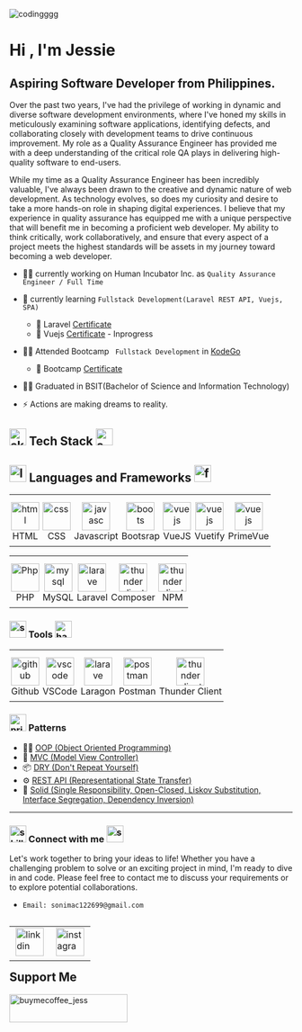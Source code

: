 <img src="https://user-images.githubusercontent.com/61927149/267316895-9d3b9f36-83fe-468f-9504-43c7433e5a82.gif" alt="codingggg"></img>
</br>

# Hi , I'm Jessie

## Aspiring Software Developer from Philippines.

<p>Over the past two years, I've had the privilege of working in dynamic and diverse software development environments, where I've honed my skills in meticulously examining software applications, identifying defects, and collaborating closely with development teams to drive continuous improvement. My role as a Quality Assurance Engineer has provided me with a deep understanding of the critical role QA plays in delivering high-quality software to end-users.</p>
<p>While my time as a Quality Assurance Engineer has been incredibly valuable, I've always been drawn to the creative and dynamic nature of web development. As technology evolves, so does my curiosity and desire to take a more hands-on role in shaping digital experiences. I believe that my experience in quality assurance has equipped me with a unique perspective that will benefit me in becoming a proficient web developer. My ability to think critically, work collaboratively, and ensure that every aspect of a project meets the highest standards will be assets in my journey toward becoming a web developer.</p>

- 🧑‍💻 currently working on  Human Incubator Inc. as ``` Quality Assurance Engineer / Full Time ```
  
- 🌱 currently learning ``` Fullstack Development(Laravel REST API, Vuejs, SPA) ```
  - 📜 Laravel <a href="https://www.udemy.com/certificate/UC-1d4e7ce8-9af5-41df-a584-ae0f79bbd834/">Certificate</a>
  - 📜 Vuejs <a href="#">Certificate</a> - Inprogress

- 🧑‍💻 Attended Bootcamp ``` Fullstack Development``` in <a href="https://www.kodego.ph/courses">KodeGo</a>
  - 📜 Bootcamp <a href="https://assets.kodego.ph/public/isa/j77l8ZM7CFJ6sT0KE4KfqS0yZWpBnm5gdrMoYEEw.pdf">Certificate</a> 

- 🧑‍🎓 Graduated in BSIT(Bachelor of Science and Information Technology)

- ⚡ Actions are making dreams to reality.

## <img src="https://img.icons8.com/?size=512&id=ggJ9-fogDAOl&format=png" alt="skills" height="30" width="30"> Tech Stack <img src="https://img.icons8.com/?size=512&id=m27n7btt2tuj&format=png" alt="sword" height="30" width="30">


## <img src="https://img.icons8.com/?size=512&id=sbdJ1sR9bNZ7&format=png" height="30" width="30" alt="lang"> Languages and Frameworks <img src="https://img.icons8.com/?size=512&id=LPEROFD0vOCt&format=png" height="30" width="30" alt="frame">

<table>
  <tbody>
    <tr>
      <td align="center" style="padding: 13px 3px 8px 3px;">
        <a href="https://developer.mozilla.org/en-US/docs/Web/HTML" target="_blank">
        <img src="https://seeklogo.com/images/H/html5-without-wordmark-color-logo-14D252D878-seeklogo.com.png" height="50"  alt="html">
        </a> 
        <br>
        <span>HTML</span>
      </td>
      <td align="center" style="padding: 13px 3px 8px 3px;">
        <a href="https://developer.mozilla.org/en-US/docs/Web/CSS" target="_blank"><img src="https://seeklogo.com/images/C/css-3-logo-023C1A7171-seeklogo.com.png" height="50"  alt="css"></a> 
        <br>
        <span>CSS</span>
      </td>
      <td align="center" style="padding: 13px 3px 8px 3px;">
        <a href="https://developer.mozilla.org/en-US/docs/Learn/JavaScript" target="_blank">
          <img src="https://seeklogo.com/images/J/javascript-js-logo-2949701702-seeklogo.com.png" height="50"  alt="javasc" />
        </a> 
        <br>
        <span>Javascript</span>
      </td>
      <td align="center" style="padding: 13px 3px 8px 3px;">
        <a href="https://getbootstrap.com" target="_blank">
          <img src="https://seeklogo.com/images/B/bootstrap-logo-3C30FB2A16-seeklogo.com.png" height="50"  alt="boots"/>
        </a>
        </br>
        <span>Bootsrap</span>
      </td>
      <td align="center" style="padding: 13px 3px 8px 3px;">
        <a href="https://vuejs.org" target="_blank">
          <img src="https://seeklogo.com/images/V/vuejs-logo-17D586B587-seeklogo.com.png" height="50"  alt="vuejs"/>
        </a> 
        </br>
        <span>VueJS</span>
      </td>
      <td align="center" style="padding: 13px 3px 8px 3px;">
        <a href="https://vuejs.org" target="_blank">
          <img src="https://seeklogo.com/images/V/vuetify-logo-CC59D65FD3-seeklogo.com.png" height="50"  alt="vuejs"/>
        </a> 
        </br>
        <span>Vuetify</span>
      </td>
      <td align="center" style="padding: 13px 3px 8px 3px;">
        <a href="https://primevue.org" target="_blank">
          <img src="https://i2.wp.com/www.primefaces.org/wp-content/uploads/2021/10/primevue-logo-1.png?fit=263%2C300&ssl=1" height="50"  alt="vuejs"/>
        </a> 
        </br>
        <span>PrimeVue</span>
      </td>
    </tr>
  </tbody>
</table>
<table>
  <tbody>
    <td align="center" style="padding: 13px 3px 8px 3px;">
        <a href="https://www.php.net">
          <img src="https://seeklogo.com/images/P/PHP-logo-0B2FDC4529-seeklogo.com.png" height="50" alt="Php" />
        </a>
        </br>
        <span>PHP</span>
      </td>
      <td align="center" style="padding: 13px 3px 8px 3px;">
        <a href="https://www.mysql.com" target="_blank">
          <img src="https://seeklogo.com/images/M/MySQL-logo-F6FF285A58-seeklogo.com.png" height="50"  alt="mysql"/>
        </a>
        </br>
        <span>MySQL</span>
      </td>    
      <td align="center" style="padding: 13px 3px 8px 3px;">
        <a href="https://laravel.com" target="_blank">
          <img src="https://seeklogo.com/images/L/laravel-logo-41EC1D4C3F-seeklogo.com.png" height="50"  alt="larave"/>
        </a>
        </br>
        <span>Laravel</span>
      </td>
      <td align="center" style="padding: 13px 3px 8px 3px;">
        <a href="https://getcomposer.org" target="_blank">
          <img src="https://seeklogo.com/images/C/composer-logo-41AA794AAD-seeklogo.com.png" height="50"  alt="thunder client"/>
        </a>
        </br>
        <span>Composer</span>
      </td>
      <td align="center" style="padding: 13px 3px 8px 3px;">
        <a href="https://docs.npmjs.com/about-npm" target="_blank">
          <img src="https://seeklogo.com/images/N/npm-node-package-manager-logo-DE93649ED1-seeklogo.com.png" height="50"  alt="thunder client"/>
        </a>
        </br>
        <span>NPM</span>
      </td>
  </tbody>
</table>

### <img src="https://img.icons8.com/?size=512&id=HMwxzLul2dfm&format=png" height="30" alt="saw"> Tools <img src="https://img.icons8.com/?size=512&id=5Fq9EkIgnDeR&format=png" height="30" alt="hammer">
<table>
  <tbody>
    <td align="center" style="padding: 13px 3px 8px 3px;">
        <a href="#">
          <img src="https://seeklogo.com/images/G/github-logo-9BBCA663A4-seeklogo.com.png" height="50" alt="github" />
        </a>
        </br>
        <span>Github</span>
      </td>
      <td align="center" style="padding: 13px 3px 8px 3px;">
        <a href="https://code.visualstudio.com" target="_blank">
          <img src="https://seeklogo.com/images/V/visual-studio-code-logo-449D71944F-seeklogo.com.png" height="50"  alt="vscode"/>
        </a>
        </br>
        <span>VSCode</span>
      </td>
      <td align="center" style="padding: 13px 3px 8px 3px;">
        <a href="https://laragon.org/index.html" target="_blank">
          <img src="https://seeklogo.com/images/L/laragon-logo-D8819D2A8F-seeklogo.com.png" height="50"  alt="larave"/>
        </a>
        </br>
        <span>Laragon</span>
      </td> 
      <td align="center" style="padding: 13px 3px 8px 3px;">
        <a href="https://www.postman.com" target="_blank">
          <img src="https://seeklogo.com/images/P/postman-logo-F43375A2EB-seeklogo.com.png" height="50"  alt="postman"/>
        </a>
        </br>
        <span>Postman</span>
      </td>
      <td align="center" style="padding: 13px 3px 8px 3px;">
        <a href="https://www.thunderclient.com" target="_blank">
          <img src="https://www.thunderclient.com/images/thunder-256-v2.png" height="50"  alt="thunder client"/>
        </a>
        </br>
        <span>Thunder Client</span>
      </td>
  </tbody>
</table>




### <img src="https://img.icons8.com/?size=512&id=tSsoqhIYwMTk&format=png" height="30" width="30" alt="principle"> Patterns

- 🧑‍💻 <a href="https://www.geeksforgeeks.org/introduction-of-object-oriented-programming/"> OOP (Object Oriented Programming) </a> 
- 🎲 <a href="https://www.geeksforgeeks.org/mvc-design-pattern/?ref=gcse"> MVC (Model View Controller) </a>
- 📦 <a href="https://www.geeksforgeeks.org/dry-dont-repeat-yourself-principle-in-java-with-examples"> DRY (Don't Repeat Yourself) </a>
- ⚙️ <a href="https://www.geeksforgeeks.org/best-coding-practices-for-rest-api-design"> REST API (Representational State Transfer) </a>
- 💪 <a href="https://www.geeksforgeeks.org/single-responsibility-in-solid-design-principle/"> Solid (Single Responsibility, Open-Closed, Liskov Substitution, Interface Segregation, Dependency Inversion) </a>  

<hr>

### <img src="https://img.icons8.com/?size=512&id=8uRMRaIgShyZ&format=png" alt="skills" height="30" width="30"> Connect with me <img src="https://img.icons8.com/?size=512&id=S68cG9PHd5m3&format=png" alt="sword" height="30" width="30">

<p>Let's work together to bring your ideas to life! Whether you have a challenging problem to solve or an exciting project in mind, I'm ready to dive in and code. Please feel free to contact me to discuss your requirements or to explore potential collaborations.</p>

- ```Email: sonimac122699@gmail.com```

<table align=left>
  <tbody>
    <tr>
      <td>
        <a href="https://www.linkedin.com/in/keepcodn/" target="_blank" style="padding: 13px 3px 8px 3px;">
          <img src="https://seeklogo.com/images/L/linkedin-logo-F84AF05CFC-seeklogo.com.png" alt="linkdin" height="50"/>
        </a>
      </td>
      <td>
        <a href="https://www.instagram.com/keep_codn/" target="_blank" style="padding: 13px 3px 8px 3px;">
          <img src="https://seeklogo.com/images/I/instagram-new-2016-logo-D9D42A0AD4-seeklogo.com.png" alt="instagram" height="50"/>
        </a>
      </td>
    </tr>
  </tbody>
</table>

## Support Me

<a href="https://www.buymeacoffee.com/keepcodn"> <img align="left" src="https://cdn.buymeacoffee.com/buttons/v2/default-yellow.png" height="50" width="210" alt="buymecoffee_jess" /></a>


